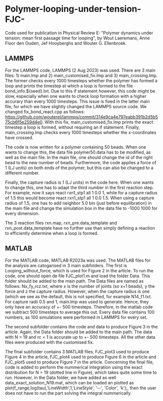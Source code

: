 # Polymer-looping-under-tension-FJC-
Code used for publication in Physical Review E: "Polymer dynamics under tension: mean first passage time for looping", by Wout Laeremans, Anne Floor den Ouden, Jef Hooyberghs and Wouter G. Ellenbroek.

## LAMMPS
For the LAMMPS code, LAMMPS (2 Aug 2023) was used. There are 3 main files: 1) main.lmp and 2) main_customised_fix.lmp and 3) main_crossing.lmp. The former checks every 1000 timesteps whether the polymer has formed a loop and prints the timestep at which a loop is formed to the file bond_info.${seed}.txt. Due to this if statement however, this code might be slow, especially when one wants to check loop formation with a higher accurary than every 1000 timesteps. This issue is fixed in the latter main file, for which we have slightly changed the LAMMPS source code. We changed fix_bond_react.cpp as follows: https://github.com/wouterel/lammps/commit/314e9ca4e797eabb391b2d5b575cb6f5e259d4e0. With this fix, main_customised_fix.lmp prints the exact timestep a loop is formed, without requiring an if statement. Finally, main_crossing.lmp checks every 1000 timesteps whether the x-coordinates have crossed.

The code is now written for a polymer containing 50 beads. When one wants to change this, the data file polymer50.data has to be modified, as well as the main file. In the main file, one should change the id of the right bead to the new number of beads. Furthermore, the code applies a force of 1 (LJ units) on both ends of the polymer, but this can also be changed to a different number. 

Finally, the capture radius is 1 (LJ units) in the code here. When one wants to change this, one has to adapt the third number in the first reaction step. For example, now it says react rxn1_stp1 	 all 1 0.0 1, while for a capture radius of 1.5 this would become react rxn1_stp1 	 all 1 0.0 1.5. When using a capture radius of 1.5, one has to add neighbor 5.0 bin (just before equilibration) in the main file and change the simulation box in the data file to -1000 1000 for every dimension.

The 3 reaction files rxn.map, rxn_pre.data_template and rxn_post.data_template have no further use than simply defining a reaction to efficiently determine when a loop is formed. 

## MATLAB
For the MATLAB code, MATLAB R2023a was used. The MATLAB files for the analysis are catogarised in 3 main subfolders. The first is Looping_without_force, which is used for Figure 2 in the article. To run the code, one should open de file FJC_plot1.m and load the folder Data. This folder should be added to the main path. The Data files are named as follows: Nx_fy_rcz.txt, where x is the number of joints (so x+1 beads), y the force and z the capture radius. However, when the capture radius is one (which we see as the default, this is not specified, for example N14_f1.txt. For capture radii 0.5 and 1, main.lmp was used to generate. Hence, they only have an accuracy of +- 500 timesteps. Therefore, in the matlab code we subtract 500 timesteps to average this out. Every data file contains 100 numbers, as 100 simulations were performed in LAMMPS for every set. 

The second subfolder contains the code and data to produce Figure 3 in the article. Again, the Data folder should be added to the main path. The data with N = 19 and rc = 1 is accurate up to +- 500 timesteps. All the other data files were produced with the customised fix. 

The final subfolder contains 3 MATLAB files, FJC_plot3 used to produce Figure 4 in the article, FJC_plot4 used to produce Figure 6 in the article and FJC_plot5 used to produce Figure 7 in the article. Concerning the final file, code is added to perform the nummerical integration using the exact distribution for N = 19 (dotted line in Figure), which takes quite some time to run. However, in the Data folder, we have added as well data_exact_solution_N19.mat, which can be loaded an plotted as plot(f_range,log(tau),'LineWidth',1,'LineStyle', '--', 'Color', 'k');, then the user does not have to run the part solving the integral nummerically.  


